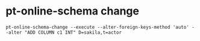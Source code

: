 # pt-online-schema change 

```
pt-online-schema-change --execute --alter-foreign-keys-method 'auto' --alter "ADD COLUMN c1 INT" D=sakila,t=actor
```
